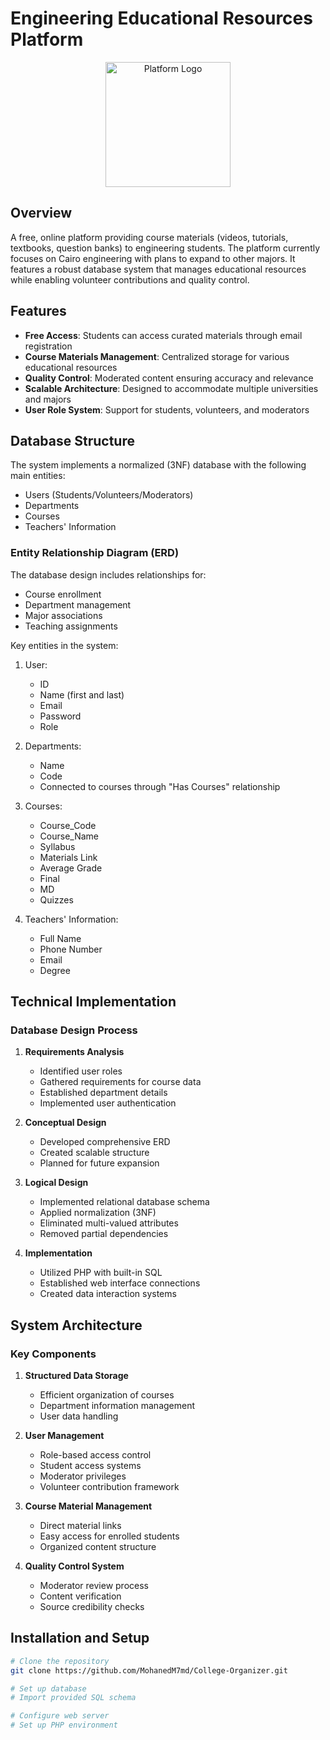 # Engineering Educational Resources Platform

<p align="center">
  <img src="./images/CollegeOrganizerHomePage.png.png" alt="Platform Logo" width="200"/>
</p>

## Overview
A free, online platform providing course materials (videos, tutorials, textbooks, question banks) to engineering students. The platform currently focuses on Cairo engineering with plans to expand to other majors. It features a robust database system that manages educational resources while enabling volunteer contributions and quality control.

## Features
- **Free Access**: Students can access curated materials through email registration
- **Course Materials Management**: Centralized storage for various educational resources
- **Quality Control**: Moderated content ensuring accuracy and relevance
- **Scalable Architecture**: Designed to accommodate multiple universities and majors
- **User Role System**: Support for students, volunteers, and moderators

## Database Structure
The system implements a normalized (3NF) database with the following main entities:
- Users (Students/Volunteers/Moderators)
- Departments
- Courses
- Teachers' Information

### Entity Relationship Diagram (ERD)
The database design includes relationships for:
- Course enrollment
- Department management
- Major associations
- Teaching assignments

Key entities in the system:
1. User:
   - ID
   - Name (first and last)
   - Email
   - Password
   - Role

2. Departments:
   - Name
   - Code
   - Connected to courses through "Has Courses" relationship

3. Courses:
   - Course_Code
   - Course_Name
   - Syllabus
   - Materials Link
   - Average Grade
   - Final
   - MD
   - Quizzes

4. Teachers' Information:
   - Full Name
   - Phone Number
   - Email
   - Degree

## Technical Implementation

### Database Design Process
1. **Requirements Analysis**
   - Identified user roles
   - Gathered requirements for course data
   - Established department details
   - Implemented user authentication

2. **Conceptual Design**
   - Developed comprehensive ERD
   - Created scalable structure
   - Planned for future expansion

3. **Logical Design**
   - Implemented relational database schema
   - Applied normalization (3NF)
   - Eliminated multi-valued attributes
   - Removed partial dependencies

4. **Implementation**
   - Utilized PHP with built-in SQL
   - Established web interface connections
   - Created data interaction systems

## System Architecture

### Key Components
1. **Structured Data Storage**
   - Efficient organization of courses
   - Department information management
   - User data handling

2. **User Management**
   - Role-based access control
   - Student access systems
   - Moderator privileges
   - Volunteer contribution framework

3. **Course Material Management**
   - Direct material links
   - Easy access for enrolled students
   - Organized content structure

4. **Quality Control System**
   - Moderator review process
   - Content verification
   - Source credibility checks

## Installation and Setup

```bash
# Clone the repository
git clone https://github.com/MohanedM7md/College-Organizer.git

# Set up database
# Import provided SQL schema

# Configure web server
# Set up PHP environment
